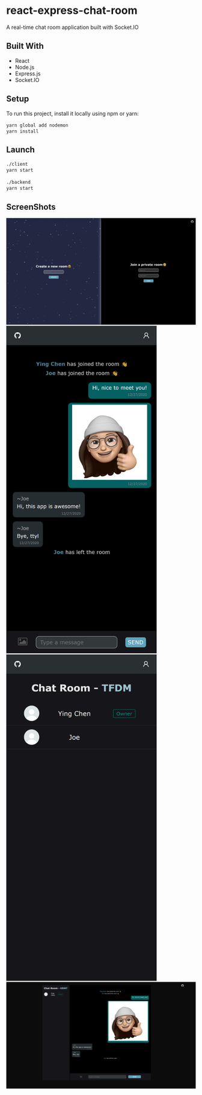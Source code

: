 # react-express-chat-room
A real-time chat room application built with Socket.IO
## Built With
- React
- Node.js
- Express.js
- Socket.IO
## Setup
To run this project, install it locally using npm or yarn:
```
yarn global add nodemon
yarn install
```
## Launch
```
./client
yarn start

./backend
yarn start 
```
## ScreenShots
![Image text](https://github.com/JANICECY/react-express-chat-room/blob/master/demo_images/laptop_mainPage.png)
<img src="https://github.com/JANICECY/react-express-chat-room/blob/master/demo_images/mobile_chatRoom.png" width=400/>
<img src="https://github.com/JANICECY/react-express-chat-room/blob/master/demo_images/mobile_userList.png" width=400/>
![Image text](https://github.com/JANICECY/react-express-chat-room/blob/master/demo_images/laptop_chatRoom.png)
